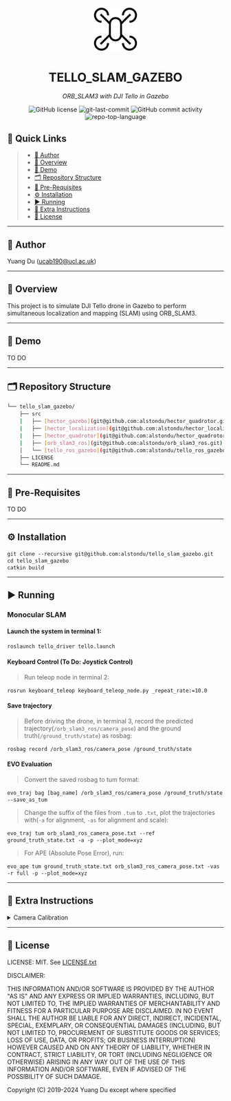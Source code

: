 <p align="center">
    <img src="https://raw.githubusercontent.com/alstondu/Tello-SLAM/fbfb2d10c64432fe60b3cd47ad782f9ca4442845/fig/drone-thin.svg" width="100" />
</p>

<p align="center">
    <h1 align="center">TELLO_SLAM_GAZEBO</h1>
</p>
<p align="center">
    <em>ORB_SLAM3 with DJI Tello in Gazebo</em>
</p>

<div align="center">
<img src="https://img.shields.io/github/license/alstondu/tello_slam_gazebo ?style=flat-square&color=5D6D7E" alt="GitHub license" />
<img src="https://img.shields.io/github/last-commit/alstondu/tello_slam_gazebo?style=flat-square&color=5D6D7E" alt="git-last-commit" />
<img src="https://img.shields.io/github/commit-activity/m/alstondu/tello_slam_gazebo?style=flat-square&color=5D6D7E" alt="GitHub commit activity" />
<img src="https://img.shields.io/github/languages/top/alstondu/tello_slam_gazebo?style=flat&color=0080ff" alt="repo-top-language">
</div>

## 🔗 Quick Links

> - [🤝 Author](#-author)
> - [📍 Overview](#-overview)
> - [👾  Demo](#-demo)
> - [🗂️ Repository Structure](#-repository-structure)
> - [🚀 Pre-Requisites](#-pre-requisites)
> - [⚙️ Installation](#️-installation)
> - [► Running](#-running)
> - [🤖 Extra Instructions](#-extra-instructions)
> - [📄 License](#-license)

---
## 🤝 Author
Yuang Du (ucab190@ucl.ac.uk)

---
## 📍 Overview
This project is to simulate DJI Tello drone in Gazebo to perform simultaneous localization and mapping (SLAM) using ORB_SLAM3.

---
## 👾 Demo
TO DO

---
## 🗂️ Repository Structure

```sh
└── tello_slam_gazebo/
    ├── src
    |   ├── [hector_gazebo](git@github.com:alstondu/hector_quadrotor.git)
    |   ├── [hector_localization](git@github.com:alstondu/hector_localization.git)
    |   ├── [hector_quadrotor](git@github.com:alstondu/hector_quadrotor.git)
    |   ├── [orb_slam3_ros](git@github.com:alstondu/orb_slam3_ros.git)
    │   └── [tello_ros_gazebo](git@github.com:alstondu/tello_ros_gazebo.git)
    ├── LICENSE
    └── README.md
```

---
## 🚀 Pre-Requisites
TO DO

---
## ⚙️ Installation

```
git clone --recursive git@github.com:alstondu/tello_slam_gazebo.git
cd tello_slam_gazebo
catkin build
```

---
## ► Running

###  Monocular SLAM

#### Launch the system in terminal 1:

```
roslaunch tello_driver tello.launch
```

#### Keyboard Control (To Do: Joystick Control)

> Run teleop node in terminal 2:

```
rosrun keyboard_teleop keyboard_teleop_node.py _repeat_rate:=10.0
```

#### Save trajectory

> Before driving the drone, in terminal 3, record the predicted trajectory(```/orb_slam3_ros/camera_pose```) and the ground truth(```/ground_truth/state```) as rosbag:

```
rosbag record /orb_slam3_ros/camera_pose /ground_truth/state
```

#### EVO Evaluation

> Convert the saved rosbag to tum format:

```
evo_traj bag [bag_name] /orb_slam3_ros/camera_pose /ground_truth/state --save_as_tum
```

> Change the suffix of the files from ```.tum``` to ```.txt```, plot the trajectories with(```-a``` for alignment, ```-as``` for alignment and scale):

```
evo_traj tum orb_slam3_ros_camera_pose.txt --ref ground_truth_state.txt -a -p --plot_mode=xyz
```
> For APE (Absolute Pose Error), run:

```
evo_ape tum ground_truth_state.txt orb_slam3_ros_camera_pose.txt -vas -r full -p --plot_mode=xyz
```

---
## 🤖 Extra Instructions
<details closed><summary>Camera Calibration</summary>

<br>

> Launch the world with calibration board and tello:

```
roslaunch tello_driver cam_cal.launch
```

> Run keyboard teleop node in terminal 2:

```
rosrun keyboard_teleop keyboard_teleop_node.py _repeat_rate:=10.0
```
> Run cam_calibration node:

```
rosrun cam_calibration cameracalibrator.py --size 7x7 --square 0.25 image:=/front_cam/camera/image camera:=/front_cam
```
> Drive the drone around the board until ```X, Y, Size, Skew``` all turn green. Click on the 'CALIBRATE' button, 'Save' the parameters and exit with 'COMMIT'.
</details>

---
## 📄 License
LICENSE: MIT.  See [LICENSE.txt](https://github.com/alstondu/tello_slam_gazebo/blob/main/LICENSE)

DISCLAIMER:

THIS INFORMATION AND/OR SOFTWARE IS PROVIDED BY THE AUTHOR "AS IS" AND ANY
EXPRESS OR IMPLIED WARRANTIES, INCLUDING, BUT NOT LIMITED TO, THE IMPLIED
WARRANTIES OF MERCHANTABILITY AND FITNESS FOR A PARTICULAR PURPOSE ARE
DISCLAIMED. IN NO EVENT SHALL THE AUTHOR BE LIABLE FOR ANY DIRECT, INDIRECT,
INCIDENTAL, SPECIAL, EXEMPLARY, OR CONSEQUENTIAL DAMAGES (INCLUDING, BUT NOT
LIMITED TO, PROCUREMENT OF SUBSTITUTE GOODS OR SERVICES; LOSS OF USE, DATA, OR
PROFITS; OR BUSINESS INTERRUPTION) HOWEVER CAUSED AND ON ANY THEORY OF
LIABILITY, WHETHER IN CONTRACT, STRICT LIABILITY, OR TORT (INCLUDING NEGLIGENCE
OR OTHERWISE) ARISING IN ANY WAY OUT OF THE USE OF THIS INFORMATION AND/OR
SOFTWARE, EVEN IF ADVISED OF THE POSSIBILITY OF SUCH DAMAGE.

Copyright (C) 2019-2024 Yuang Du except where specified
